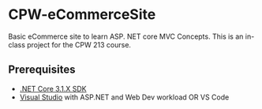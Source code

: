 # CPW-eCommerceSite
Basic eCommerce site to learn ASP. NET core MVC Concepts.
This is an in-class project for the CPW 213 course.

## Prerequisites
- [.NET Core 3.1.X SDK](https://dotnet.microsoft.com/download)
- [Visual Studio](https://visualstudio.microsoft.com/) with ASP.NET and Web Dev workload OR VS Code
